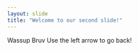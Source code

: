 ```yaml
---
layout: slide
title: "Welcome to our second slide!"
---
```

Wassup Bruv
Use the left arrow to go back!
